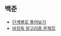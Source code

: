 ## 백준
- [단계별로 풀어보기](https://www.acmicpc.net/step)
- [바킹독 알고리즘 문제집](https://github.com/encrypted-def/basic-algo-lecture/blob/master/workbook.md)